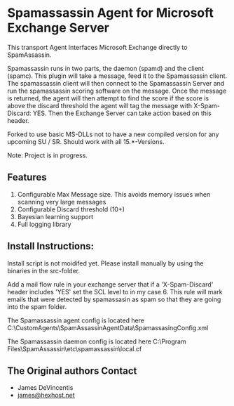 Spamassassin Agent for Microsoft Exchange Server
==================

This transport Agent Interfaces Microsoft Exchange directly to SpamAssassin.

Spamassassin runs in two parts, the daemon (spamd) and the client (spamc). This plugin will take a message, feed it to the Spamassassin client. The spamassassin client will then connect to the Spamassassin Server and run the spamassassin scoring software on the message. Once the message is returned, the agent will then attempt to find the score
if the score is above the discard threshold the agent will tag the message with X-Spam-Discard: YES. Then the Exchange Server can take action based on this header. 

Forked to use basic MS-DLLs not to have a new compiled version for any upcoming SU / SR.
Should work with all 15.*-Versions.

Note:
Project is in progress.

Features
-----
1. Configurable Max Message size. This avoids memory issues when scanning very large messages
2. Configurable Discard threshold (10+)
3. Bayesian learning support 
4. Full logging library


Install Instructions:
-----
Install script is not moidifed yet. Please install manually by using the binaries in the src-folder.

Add a mail flow rule in your exchange server that if a 'X-Spam-Discard' header includes 'YES' set the SCL level to in my case 6.
This rule will mark emails that were detected by spamassasin as spam so that they are going into the spam folder.

The Spamassassin agent config is located here
C:\CustomAgents\SpamAssassinAgentData\SpamassasingConfig.xml

The Spamassassin daemon config is located here
C:\Program Files\SpamAssassin\etc\spamassassin\local.cf

The Original authors Contact
-----
- James DeVincentis
- james@hexhost.net
